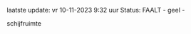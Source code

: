 laatste update: 
vr 10-11-2023  9:32   uur 
Status: FAALT - geel - 
<div class="service Y">schijfruimte</div>
